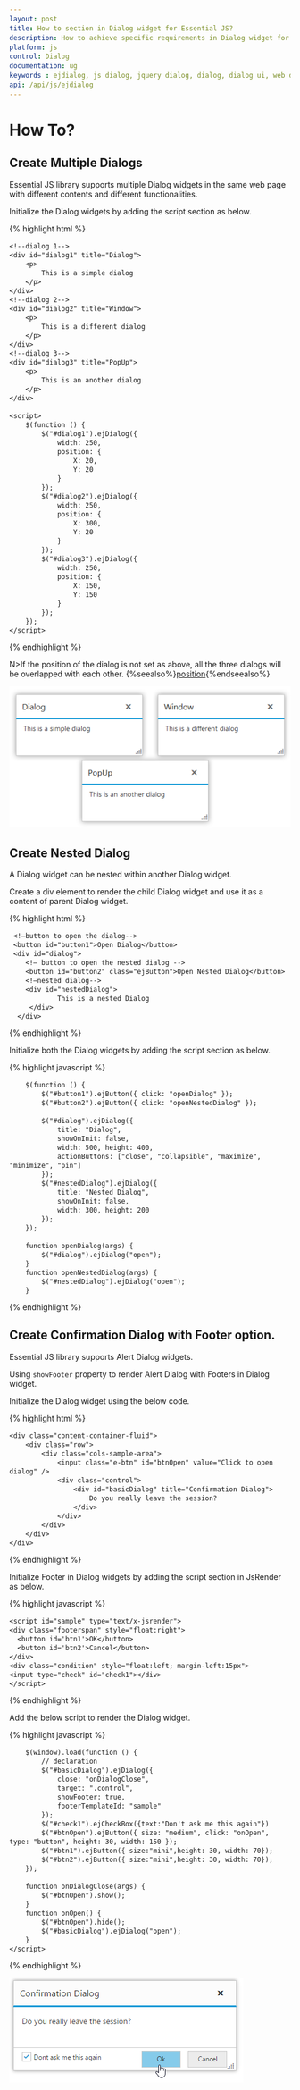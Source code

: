 ```yaml
---
layout: post
title: How to section in Dialog widget for Essential JS? 
description: How to achieve specific requirements in Dialog widget for Essential JS
platform: js
control: Dialog
documentation: ug
keywords : ejdialog, js dialog, jquery dialog, dialog, dialog ui, web dialog, ej dialog, essential javascript dialog, dialog widget,
api: /api/js/ejdialog
---
```

# How To?


## Create Multiple Dialogs

Essential JS library supports multiple Dialog widgets in the same web page with different contents and different functionalities.

Initialize the Dialog widgets by adding the script section as below.

{% highlight html %}


    <!--dialog 1-->
    <div id="dialog1" title="Dialog">
        <p>
            This is a simple dialog
        </p>
    </div>
    <!--dialog 2-->
    <div id="dialog2" title="Window">
        <p>
            This is a different dialog
        </p>
    </div>
    <!--dialog 3-->
    <div id="dialog3" title="PopUp">
        <p>
            This is an another dialog
        </p>
    </div>

    <script>
        $(function () {
            $("#dialog1").ejDialog({
                width: 250,
                position: {
                    X: 20,
                    Y: 20
                }
            });
            $("#dialog2").ejDialog({
                width: 250,
                position: {
                    X: 300,
                    Y: 20
                }
            });
            $("#dialog3").ejDialog({
                width: 250,
                position: {
                    X: 150,
                    Y: 150
                }
            });
        });
    </script>


{% endhighlight %}



N>If the position of the dialog is not set as above, all the three dialogs will be overlapped with each other.
{%seealso%}[position](https://help.syncfusion.com/api/js/ejdialog#members:position){%endseealso%}

![Create Multiple Dialogs](how-to_images\create-multiple-dialogs_img1.png)

## Create Nested Dialog

A Dialog widget can be nested within another Dialog widget.

Create a div element to render the child Dialog widget and use it as a content of parent Dialog widget.

{% highlight html %}

     <!—button to open the dialog-->
     <button id="button1">Open Dialog</button>    
     <div id="dialog">
        <!— button to open the nested dialog -->
        <button id="button2" class="ejButton">Open Nested Dialog</button>
        <!—nested dialog-->
        <div id="nestedDialog">
                This is a nested Dialog
         </div>
      </div>


{% endhighlight %}

Initialize both the Dialog widgets by adding the script section as below.

{% highlight javascript %}


        $(function () {
            $("#button1").ejButton({ click: "openDialog" });
            $("#button2").ejButton({ click: "openNestedDialog" });

            $("#dialog").ejDialog({
                title: "Dialog",
                showOnInit: false,
                width: 500, height: 400,
                actionButtons: ["close", "collapsible", "maximize", "minimize", "pin"]
            });
            $("#nestedDialog").ejDialog({
                title: "Nested Dialog",
                showOnInit: false,
                width: 300, height: 200
            });
        });

        function openDialog(args) {
            $("#dialog").ejDialog("open");
        }
        function openNestedDialog(args) {
            $("#nestedDialog").ejDialog("open");
        }   



{% endhighlight %}



## Create Confirmation Dialog with Footer option.

Essential JS library supports Alert Dialog widgets.

Using `showFooter` property to render Alert Dialog with Footers in Dialog widget.

Initialize the Dialog widget using the below code.

{% highlight html %}

    <div class="content-container-fluid">
        <div class="row">
            <div class="cols-sample-area">
                <input class="e-btn" id="btnOpen" value="Click to open dialog" />
                <div class="control">
                    <div id="basicDialog" title="Confirmation Dialog">
                        Do you really leave the session?
                    </div>
                </div>
            </div>
        </div>
    </div>

{% endhighlight %}

Initialize Footer in Dialog widgets by adding the script section in JsRender as below.

{% highlight javascript %}

    <script id="sample" type="text/x-jsrender">
    <div class="footerspan" style="float:right">
      <button id='btn1'>OK</button>
      <button id='btn2'>Cancel</button>
    </div>
    <div class="condition" style="float:left; margin-left:15px">
    <input type="check" id="check1"></div>
    </script>
   

{% endhighlight %}

Add the below script to render the Dialog widget.

{% highlight javascript %}
	
        $(window).load(function () {
            // declaration
            $("#basicDialog").ejDialog({               
                close: "onDialogClose",
                target: ".control",
                showFooter: true,
                footerTemplateId: "sample"
            });
			$("#check1").ejCheckBox({text:"Don't ask me this again"})
            $("#btnOpen").ejButton({ size: "medium", click: "onOpen", type: "button", height: 30, width: 150 });           
			$("#btn1").ejButton({ size:"mini",height: 30, width: 70});
			$("#btn2").ejButton({ size:"mini",height: 30, width: 70});
        });
       
        function onDialogClose(args) {
            $("#btnOpen").show();
        }
        function onOpen() {
            $("#btnOpen").hide();
            $("#basicDialog").ejDialog("open");
        }
    </script>

{% endhighlight %}

![Create Alert Dialog](how-to_images\dialog-footer1.png)